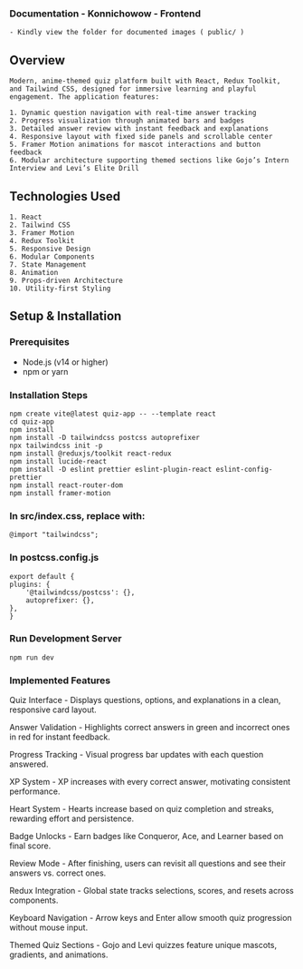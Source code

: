 ### Documentation - Konnichowow - Frontend 
    - Kindly view the folder for documented images ( public/ )

## Overview

    Modern, anime-themed quiz platform built with React, Redux Toolkit, and Tailwind CSS, designed for immersive learning and playful engagement. The application features:

    1. Dynamic question navigation with real-time answer tracking
    2. Progress visualization through animated bars and badges
    3. Detailed answer review with instant feedback and explanations
    4. Responsive layout with fixed side panels and scrollable center
    5. Framer Motion animations for mascot interactions and button feedback
    6. Modular architecture supporting themed sections like Gojo’s Intern Interview and Levi’s Elite Drill

## Technologies Used

    1. React
    2. Tailwind CSS
    3. Framer Motion
    4. Redux Toolkit
    5. Responsive Design
    6. Modular Components
    7. State Management
    8. Animation
    9. Props-driven Architecture
    10. Utility-first Styling

## Setup & Installation

### Prerequisites
- Node.js (v14 or higher)
- npm or yarn

### Installation Steps

    npm create vite@latest quiz-app -- --template react
    cd quiz-app
    npm install
    npm install -D tailwindcss postcss autoprefixer
    npx tailwindcss init -p
    npm install @reduxjs/toolkit react-redux
    npm install lucide-react
    npm install -D eslint prettier eslint-plugin-react eslint-config-prettier
    npm install react-router-dom
    npm install framer-motion

### In src/index.css, replace with:

    @import "tailwindcss";

### In postcss.config.js

    export default {
    plugins: {
        '@tailwindcss/postcss': {},
        autoprefixer: {},
    },
    }
### Run Development Server

    npm run dev


### Implemented Features  

Quiz Interface - 
    Displays questions, options, and explanations in a clean, responsive card layout.

Answer Validation - 
    Highlights correct answers in green and incorrect ones in red for instant feedback.

Progress Tracking - 
    Visual progress bar updates with each question answered.

XP System - 
    XP increases with every correct answer, motivating consistent performance.

Heart System - 
    Hearts increase based on quiz completion and streaks, rewarding effort and persistence.

Badge Unlocks - 
    Earn badges like Conqueror, Ace, and Learner based on final score.

Review Mode - 
    After finishing, users can revisit all questions and see their answers vs. correct ones.

Redux Integration - 
    Global state tracks selections, scores, and resets across components.

Keyboard Navigation - 
    Arrow keys and Enter allow smooth quiz progression without mouse input.

Themed Quiz Sections - 
    Gojo and Levi quizzes feature unique mascots, gradients, and animations.
